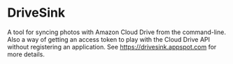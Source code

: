 DriveSink
=========

A tool for syncing photos with Amazon Cloud Drive from the
command-line. Also a way of getting an access token to play with the
Cloud Drive API without registering an application. See
<a href="https://drivesink.appspot.com" target="_blank">https://drivesink.appspot.com for more details.
